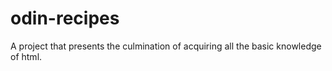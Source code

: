 # odin-recipes
A project that presents the culmination of acquiring all the basic knowledge of html.
